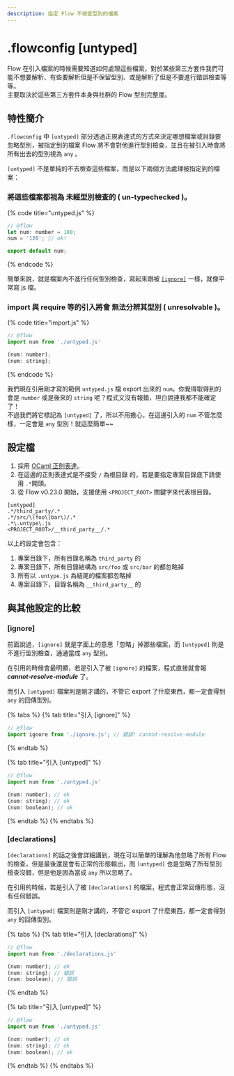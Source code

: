 ```yaml
---
description: 指定 Flow 不檢查型別的檔案
---
```


# .flowconfig \[untyped\]

Flow 在引入檔案的時候需要知道如何處理這些檔案，對於某些第三方套件我們可能不想要解析、有些要解析但是不保留型別、或是解析了但是不要進行錯誤檢查等等。  
主要取決於這些第三方套件本身與社群的 Flow 型別完整度。

## 特性簡介 <a id="summary"></a>

`.flowconfig` 中 `[untyped]` 部分透過正規表達式的方式來決定哪想檔案或目錄要忽略型別，被指定到的檔案 Flow 將不會對他進行型別檢查，並且在被引入時會將所有出去的型別視為 `any` 。

`[untyped]` 不是單純的不去檢查這些檔案，而是以下兩個方法處理被指定到的檔案：

### 將這些檔案都視為 **未經型別檢查的 \( un-typechecked \)**。 <a id="un-typechecked"></a>

{% code title="untyped.js" %}
```javascript
// @flow
let num: number = 100;
num = '120'; // ok!

export default num;
```
{% endcode %}

簡單來說，就是檔案內不進行任何型別檢查，寫起來跟被 [`[ignore]`](.flowconfig-ignore.md) 一樣，就像平常寫 js 檔。

### import 與 require 等的引入將會 **無法分辨其型別 \( unresolvable \)**。 <a id="unresolvable"></a>

{% code title="import.js" %}
```javascript
// @flow
import num from './untyped.js'

(num: number);
(num: string);
```
{% endcode %}

我們現在引用剛才寫的範例 `untyped.js` 檔 export 出來的 `num`，你覺得取得到的會是 `number` 或是後來的 `string` 呢？程式又沒有報錯，坦白說連我都不能確定了！  
不過我們將它標記為 `[untyped]` 了，所以不用擔心，在這邊引入的 `num` 不管怎麼樣，一定會是 `any` 型別！就這麼簡單~~

## 設定檔 <a id="config"></a>

1. 採用 [OCaml 正則表達](http://caml.inria.fr/pub/docs/manual-ocaml/libref/Str.html#TYPEregexp)。
2. 在這邊的正則表達式是不接受 `/` 為根目錄 的，若是要指定專案目錄底下請使用 `.*`開頭。
3. 從 Flow v0.23.0 開始，支援使用 `<PROJECT_ROOT>` 關鍵字來代表根目錄。

```text
[untyped]
.*/third_party/.*
.*/src/\(foo\|bar\)/.*
.*\.untype\.js
<PROJECT_ROOT>/__third_party__/.*
```

以上的設定會包含：

1. 專案目錄下，所有目錄名稱為 `third_party` 的
2. 專案目錄下，所有目錄結構為 `src/foo` 或 `src/bar` 的都忽略掉
3. 所有以 `.untype.js` 為結尾的檔案都忽略掉
4. 專案目錄下，目錄名稱為 `__third_party__` 的

## 與其他設定的比較

### \[ignore\]

前面說過，`[ignore]` 就是字面上的意思「忽略」掉那些檔案，而 `[untyped]` 則是不進行型別檢查，通通當成 `any` 型別。

在引用的時候會最明顯，若是引入了被 `[ignore]` 的檔案，程式直接就會報 _**cannot-resolve-module**_ 了。

而引入 `[untyped]` 檔案則是剛才講的，不管它 export 了什麼東西，都一定會得到 `any` 的回傳型別。

{% tabs %}
{% tab title="引入 \[ignore\]" %}
```javascript
// @flow
import ignore from './ignore.js'; // 錯誤! cannot-resolve-module
```
{% endtab %}

{% tab title="引入 \[untyped\]" %}
```javascript
// @flow
import num from './untyped.js'

(num: number); // ok
(num: string); // ok
(num: boolean); // ok
```
{% endtab %}
{% endtabs %}

### \[declarations\]

`[declarations]` 的話之後會詳細講到，現在可以簡單的理解為他忽略了所有 Flow 的檢查，但是最後還是會有正常的形態輸出，而 `[untyped]` 也是忽略了所有型別檢查沒錯，但是他是因為當成 `any` 所以忽略了。

在引用的時候，若是引入了被 `[declarations]` 的檔案，程式會正常回傳形態，沒有任何錯誤。

而引入 `[untyped]` 檔案則是剛才講的，不管它 export 了什麼東西，都一定會得到 `any` 的回傳型別。

{% tabs %}
{% tab title="引入 \[declarations\]" %}
```javascript
// @flow
import num from './declarations.js'

(num: number); // ok
(num: string); // 錯誤
(num: boolean); // 錯誤
```
{% endtab %}

{% tab title="引入 \[untyped\]" %}
```javascript
// @flow
import num from './untyped.js'

(num: number); // ok
(num: string); // ok
(num: boolean); // ok
```
{% endtab %}
{% endtabs %}



